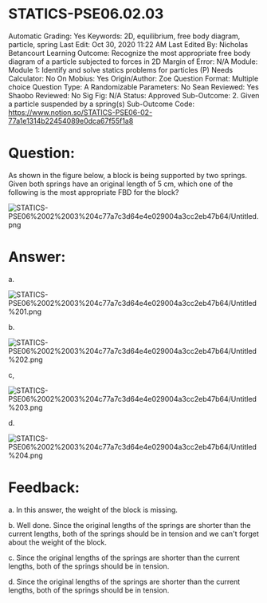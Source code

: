 # STATICS-PSE06.02.03

Automatic Grading: Yes
Keywords: 2D, equilibrium, free body diagram, particle, spring
Last Edit: Oct 30, 2020 11:22 AM
Last Edited By: Nicholas Betancourt
Learning Outcome: Recognize the most appropriate free body diagram of a particle subjected to forces in 2D
Margin of Error: N/A
Module: Module 1: Identify and solve statics problems for particles (P)
Needs Calculator: No
On Mobius: Yes
Origin/Author: Zoe
Question Format: Multiple choice
Question Type: A
Randomizable Parameters: No
Sean Reviewed: Yes
Shaobo Reviewed: No
Sig Fig: N/A
Status: Approved
Sub-Outcome: 2. Given a particle suspended by a spring(s)
Sub-Outcome Code: https://www.notion.so/STATICS-PSE06-02-77a1e1314b22454089e0dca67f55f1a8

# Question:

As shown in the figure below, a block is being supported by two springs. Given both springs have an original length of 5 cm, which one of the following is the most appropriate FBD for the block?

![STATICS-PSE06%2002%2003%204c77a7c3d64e4e029004a3cc2eb47b64/Untitled.png](STATICS-PSE06%2002%2003%204c77a7c3d64e4e029004a3cc2eb47b64/Untitled.png)

# Answer:

a. 

![STATICS-PSE06%2002%2003%204c77a7c3d64e4e029004a3cc2eb47b64/Untitled%201.png](STATICS-PSE06%2002%2003%204c77a7c3d64e4e029004a3cc2eb47b64/Untitled%201.png)

b.

![STATICS-PSE06%2002%2003%204c77a7c3d64e4e029004a3cc2eb47b64/Untitled%202.png](STATICS-PSE06%2002%2003%204c77a7c3d64e4e029004a3cc2eb47b64/Untitled%202.png)

c,

![STATICS-PSE06%2002%2003%204c77a7c3d64e4e029004a3cc2eb47b64/Untitled%203.png](STATICS-PSE06%2002%2003%204c77a7c3d64e4e029004a3cc2eb47b64/Untitled%203.png)

d.

![STATICS-PSE06%2002%2003%204c77a7c3d64e4e029004a3cc2eb47b64/Untitled%204.png](STATICS-PSE06%2002%2003%204c77a7c3d64e4e029004a3cc2eb47b64/Untitled%204.png)

# Feedback:

a. In this answer, the weight of the block is missing. 

b. Well done. Since the original lengths of the springs are shorter than the current lengths, both of the springs should be in tension and we can't forget about the weight of the block. 

c. Since the original lengths of the springs are shorter than the current lengths, both of the springs should be in tension. 

d. Since the original lengths of the springs  are shorter than the current lengths, both of the springs should be in tension.